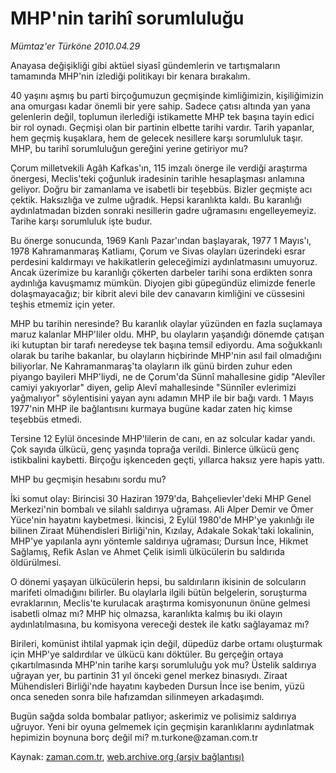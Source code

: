 # MHP'nin tarihî sorumluluğu

*Mümtaz'er Türköne 2010.04.29*

<tr><td class="metin" colspan="2" style="padding-top: 20px; padding-left: 5px; ">Anayasa değişikliği gibi aktüel siyasî gündemlerin ve tartışmaların tamamında MHP'nin izlediği politikayı bir kenara bırakalım.</td></tr><tr><td class="metin" colspan="2" style="padding-top: 20px; padding-left: 5px; "><p>40 yaşını aşmış bu parti birçoğumuzun geçmişinde kimliğimizin, kişiliğimizin ana omurgası kadar önemli bir yere sahip. Sadece çatısı altında yan yana gelenlerin değil, toplumun ilerlediği istikamette MHP tek başına tayin edici bir rol oynadı. Geçmişi olan bir partinin elbette tarihi vardır. Tarih yapanlar, hem geçmiş kuşaklara, hem de gelecek nesillere karşı sorumluluk taşır. MHP, bu tarihî sorumluluğun gereğini yerine getiriyor mu?
<p>Çorum milletvekili Agâh Kafkas'ın, 115 imzalı önerge ile verdiği araştırma önergesi, Meclis'teki çoğunluk iradesinin tarihle hesaplaşması anlamına geliyor. Doğru bir zamanlama ve isabetli bir teşebbüs. Bizler geçmişte acı çektik. Haksızlığa ve zulme uğradık. Hepsi karanlıkta kaldı. Bu karanlığı aydınlatmadan bizden sonraki nesillerin gadre uğramasını engelleyemeyiz. Tarihe karşı sorumluluk işte budur.
<p> Bu önerge sonucunda, 1969 Kanlı Pazar'ından başlayarak, 1977 1 Mayıs'ı, 1978 Kahramanmaraş Katliamı, Çorum ve Sivas olayları üzerindeki esrar perdesini kaldırmayı ve hakikatlerin geleceğimizi aydınlatmasını umuyoruz. Ancak üzerimize bu karanlığı çökerten darbeler tarihi sona erdikten sonra aydınlığa kavuşmamız mümkün. Diyojen gibi güpegündüz elimizde fenerle dolaşmayacağız; bir kibrit alevi bile dev canavarın kimliğini ve cüssesini teşhis etmemiz için yeter.
<p>MHP bu tarihin neresinde? Bu karanlık olaylar yüzünden en fazla suçlamaya maruz kalanlar MHP'liler oldu. MHP, bu olayların yaşandığı dönemde çatışan iki kutuptan bir tarafı neredeyse tek başına temsil ediyordu. Ama soğukkanlı olarak bu tarihe bakanlar, bu olayların hiçbirinde MHP'nin asıl fail olmadığını biliyorlar. Ne Kahramanmaraş'ta olayların ilk günü birden zuhur eden piyango bayileri MHP'liydi, ne de Çorum'da Sünnî mahallesine gidip "Alevîler camiyi yakıyorlar" diyen, gelip Alevî mahallesinde "Sünnîler evlerimizi yağmalıyor" söylentisini yayan aynı adamın MHP ile bir bağı vardı. 1 Mayıs 1977'nin MHP ile bağlantısını kurmaya bugüne kadar zaten hiç kimse teşebbüs etmedi.
<p> Tersine 12 Eylül öncesinde MHP'lilerin de canı, en az solcular kadar yandı. Çok sayıda ülkücü, genç yaşında toprağa verildi. Binlerce ülkücü genç istikbalini kaybetti. Birçoğu işkenceden geçti, yıllarca haksız yere hapis yattı.
<p>MHP bu geçmişin hesabını sordu mu?
<p> İki somut olay: Birincisi 30 Haziran 1979'da, Bahçelievler'deki MHP Genel Merkezi'nin bombalı ve silahlı saldırıya uğraması. Ali Alper Demir ve Ömer Yüce'nin hayatını kaybetmesi. İkincisi, 2 Eylül 1980'de MHP'ye yakınlığı ile bilinen Ziraat Mühendisleri Birliği'nin, Kızılay, Adakale Sokak'taki lokalinin, MHP'ye yapılanla aynı yöntemle saldırıya uğraması; Dursun İnce, Hikmet Sağlamış, Refik Aslan ve Ahmet Çelik isimli ülkücülerin bu saldırıda öldürülmesi.
<p> O dönemi yaşayan ülkücülerin hepsi, bu saldırıların ikisinin de solcuların marifeti olmadığını bilirler. Bu olaylarla ilgili bütün belgelerin, soruşturma evraklarının, Meclis'te kurulacak araştırma komisyonunun önüne gelmesi isabetli olmaz mı? MHP hiç olmazsa, karanlıkta kalmış bu iki olayın aydınlatılmasına, bu komisyona vereceği destek ile katkı sağlayamaz mı?
<p>Birileri, komünist ihtilal yapmak için değil, düpedüz darbe ortamı oluşturmak için MHP'ye saldırdılar ve ülkücü kanı döktüler. Bu gerçeğin ortaya çıkartılmasında MHP'nin tarihe karşı sorumluluğu yok mu? Üstelik saldırıya uğrayan yer, bu partinin 31 yıl önceki genel merkez binasıydı. Ziraat Mühendisleri Birliği'nde hayatını kaybeden Dursun İnce ise benim, yüzü onca seneden sonra bile hafızamdan silinmeyen arkadaşımdı.
<p>Bugün sağda solda bombalar patlıyor; askerimiz ve polisimiz saldırıya uğruyor. Yeni bir oyuna gelmemek için geçmişin karanlıklarını aydınlatmak hepimizin boynuna borç değil mi? m.turkone@zaman.com.tr<br/></p></p></p></p></p></p></p></p></p></p></td></tr>

Kaynak: [zaman.com.tr](http://zaman.com.tr/yazar.do?yazino=978332), [web.archive.org (arşiv bağlantısı)](http://web.archive.org/web/20100504223706/http://zaman.com.tr:80/yazar.do?yazino=978332)
